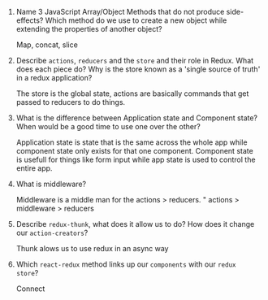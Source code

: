 1.  Name 3 JavaScript Array/Object Methods that do not produce side-effects? Which method do we use to create a new object while extending the properties of another object?

    Map, concat, slice

1.  Describe `actions`, `reducers` and the `store` and their role in Redux. What does each piece do? Why is the store known as a 'single source of truth' in a redux application?

    The store is the global state, actions are basically commands that get passed to reducers to do things.

1.  What is the difference between Application state and Component state? When would be a good time to use one over the other?

    Application state is state that is the same across the whole app while component state only exists for that one component.
    Component state is usefull for things like form input while app state is used to control the entire app.

1.  What is middleware?

    Middleware is a middle man for the actions > reducers. " actions > middleware > reducers

1.  Describe `redux-thunk`, what does it allow us to do? How does it change our `action-creators`?

    Thunk alows us to use redux in an async way

1.  Which `react-redux` method links up our `components` with our `redux store`?

    Connect
